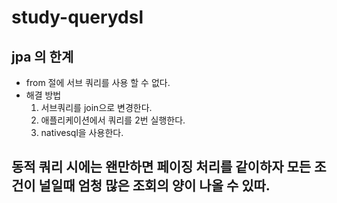 # study-querydsl

## jpa 의 한계
- from 절에 서브 쿼리를 사용 할 수 없다.
- 해결 방법
    1. 서브쿼리를 join으로 변경한다.
    2. 애플리케이션에서 쿼리를 2번 실행한다.
    3. nativesql을 사용한다.

## 동적 쿼리 시에는 왠만하면 페이징 처리를 같이하자 모든 조건이 널일때 엄청 많은 조회의 양이 나올 수 있따.
